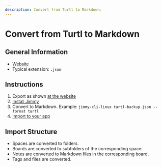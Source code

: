 ```yaml
---
description: Convert from Turtl to Markdown.
---
```


# Convert from Turtl to Markdown

## General Information

- [Website](https://turtlapp.com/)
- Typical extension: `.json`

## Instructions

1. Export as shown [at the website](https://turtlapp.com/features/)
2. [Install Jimmy](../index.md#installation)
3. Convert to Markdown. Example: `jimmy-cli-linux turtl-backup.json --format turtl`
4. [Import to your app](../import_instructions.md)

## Import Structure

- Spaces are converted to folders.
- Boards are converted to subfolders of the corresponding space.
- Notes are converted to Markdown files in the corresponding board.
- Tags and files are converted.
